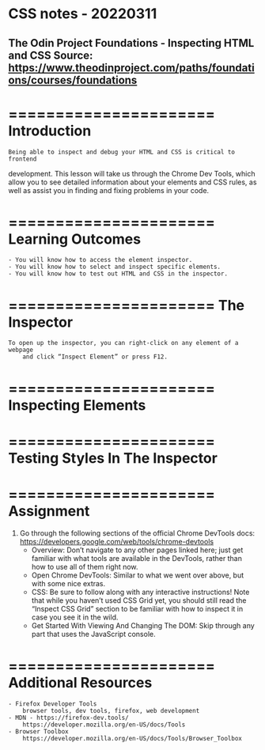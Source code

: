 CSS notes - 20220311
=============
The Odin Project
Foundations - Inspecting HTML and CSS
Source: https://www.theodinproject.com/paths/foundations/courses/foundations
-----------------------------------

======================
Introduction
======================
    Being able to inspect and debug your HTML and CSS is critical to frontend
development. This lesson will take us through the Chrome Dev Tools, which
allow you to see detailed information about your elements and CSS rules, 
as well as assist you in finding and fixing problems in your code.

======================
Learning Outcomes
======================
    - You will know how to access the element inspector.
    - You will know how to select and inspect specific elements.
    - You will know how to test out HTML and CSS in the inspector.

======================
The Inspector
======================
    To open up the inspector, you can right-click on any element of a webpage
        and click “Inspect Element” or press F12.
======================
Inspecting Elements
======================

======================
Testing Styles In The Inspector
======================

======================
Assignment
======================
1. Go through the following sections of the official Chrome DevTools docs:
    https://developers.google.com/web/tools/chrome-devtools
    - Overview:
        Don’t navigate to any other pages linked here; just get familiar with
            what tools are available in the DevTools, rather than how to use
            all of them right now.
    - Open Chrome DevTools:
            Similar to what we went over above, but with some nice extras.
    - CSS:
            Be sure to follow along with any interactive instructions! Note
                that while you haven’t used CSS Grid yet, you should still
                read the “Inspect CSS Grid” section to be familiar with how
                to inspect it in case you see it in the wild.
    - Get Started With Viewing And Changing The DOM:
            Skip through any part that uses the JavaScript console.
    
======================
Additional Resources
======================
    - Firefox Developer Tools
        browser tools, dev tools, firefox, web development
    - MDN - https://firefox-dev.tools/
        https://developer.mozilla.org/en-US/docs/Tools
    - Browser Toolbox
        https://developer.mozilla.org/en-US/docs/Tools/Browser_Toolbox

















